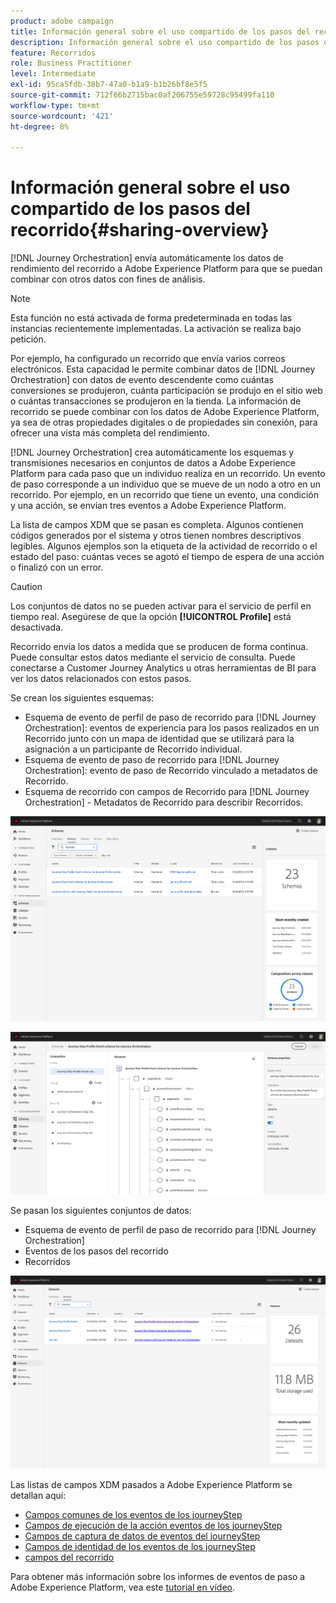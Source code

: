 ```yaml
---
product: adobe campaign
title: Información general sobre el uso compartido de los pasos del recorrido
description: Información general sobre el uso compartido de los pasos del recorrido
feature: Recorridos
role: Business Practitioner
level: Intermediate
exl-id: 95ca5fdb-38b7-47a0-b1a9-b1b26bf8e5f5
source-git-commit: 712f66b2715bac0af206755e59728c95499fa110
workflow-type: tm+mt
source-wordcount: '421'
ht-degree: 8%

---
```


# Información general sobre el uso compartido de los pasos del recorrido{#sharing-overview}

[!DNL Journey Orchestration] envía automáticamente los datos de rendimiento del recorrido a Adobe Experience Platform para que se puedan combinar con otros datos con fines de análisis.

>[!NOTE]
>
>Esta función no está activada de forma predeterminada en todas las instancias recientemente implementadas. La activación se realiza bajo petición.

Por ejemplo, ha configurado un recorrido que envía varios correos electrónicos. Esta capacidad le permite combinar datos de [!DNL Journey Orchestration] con datos de evento descendente como cuántas conversiones se produjeron, cuánta participación se produjo en el sitio web o cuántas transacciones se produjeron en la tienda. La información de recorrido se puede combinar con los datos de Adobe Experience Platform, ya sea de otras propiedades digitales o de propiedades sin conexión, para ofrecer una vista más completa del rendimiento.

[!DNL Journey Orchestration] crea automáticamente los esquemas y transmisiones necesarios en conjuntos de datos a Adobe Experience Platform para cada paso que un individuo realiza en un recorrido. Un evento de paso corresponde a un individuo que se mueve de un nodo a otro en un recorrido. Por ejemplo, en un recorrido que tiene un evento, una condición y una acción, se envían tres eventos a Adobe Experience Platform.

La lista de campos XDM que se pasan es completa. Algunos contienen códigos generados por el sistema y otros tienen nombres descriptivos legibles. Algunos ejemplos son la etiqueta de la actividad de recorrido o el estado del paso: cuántas veces se agotó el tiempo de espera de una acción o finalizó con un error.

>[!CAUTION]
>
>Los conjuntos de datos no se pueden activar para el servicio de perfil en tiempo real. Asegúrese de que la opción **[!UICONTROL Profile]** está desactivada.

Recorrido envía los datos a medida que se producen de forma continua. Puede consultar estos datos mediante el servicio de consulta. Puede conectarse a Customer Journey Analytics u otras herramientas de BI para ver los datos relacionados con estos pasos.

Se crean los siguientes esquemas:

* Esquema de evento de perfil de paso de recorrido para [!DNL Journey Orchestration]: eventos de experiencia para los pasos realizados en un Recorrido junto con un mapa de identidad que se utilizará para la asignación a un participante de Recorrido individual.
* Esquema de evento de paso de recorrido para [!DNL Journey Orchestration]: evento de paso de Recorrido vinculado a metadatos de Recorrido.
* Esquema de recorrido con campos de Recorrido para [!DNL Journey Orchestration] - Metadatos de Recorrido para describir Recorridos.

![](../assets/sharing1.png)

![](../assets/sharing2.png)

Se pasan los siguientes conjuntos de datos:

* Esquema de evento de perfil de paso de recorrido para [!DNL Journey Orchestration]
* Eventos de los pasos del recorrido
* Recorridos

![](../assets/sharing3.png)

Las listas de campos XDM pasados a Adobe Experience Platform se detallan aquí:

* [Campos comunes de los eventos de los journeyStep](../building-journeys/sharing-common-fields.md)
* [Campos de ejecución de la acción eventos de los journeyStep](../building-journeys/sharing-execution-fields.md)
* [Campos de captura de datos de eventos del journeyStep](../building-journeys/sharing-fetch-fields.md)
* [Campos de identidad de los eventos de los journeyStep](../building-journeys/sharing-identity-fields.md)
* [campos del recorrido](../building-journeys/sharing-journey-fields.md)

Para obtener más información sobre los informes de eventos de paso a Adobe Experience Platform, vea este [tutorial en vídeo](https://docs.adobe.com/content/help/en/journey-orchestration-learn/tutorials/reporting-step-events-to-adobe-experience-platform.html).
